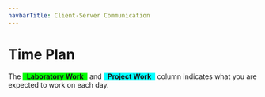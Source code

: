 ```yaml
---
navbarTitle: Client-Server Communication
---
```


# Time Plan
The <span style="background-color: lime; display: inline-block; padding: 0 8px; font-weight: bold;">Laboratory Work</span> and <span style="background-color: aqua; display: inline-block; padding: 0 8px; font-weight: bold;">Project Work</span> column indicates what you are expected to work on each day. 

<TimePlan
	:startDate='new Date(2019, 7, 26)'
	:columns='[
		{key: "l", name: "Lectures", color: "orange"},
		{key: "s", name: "Lab sessions", color: "yellow"},
		{key: "lw", name: "Laboratory Work", color: "lime"},
		{key: "p", name: "Project Work", color: "aqua"},
		{key: "i", name: "Important", color: "red"},
	]'
	:rows='[
		// 35
		{},
		{s: "Group 1", l: "Introduction", lw: "Part 1"},
		{l: "Tutorial 1: Vue", lw: "Part 1"},
		{s: "Group 2", lw: "Part 1"},
		{lw: "Part 1"},
		{},
		{},
		// 36
		{lw: "Part 1"},
		{l: "Tutorial 2: Vue + Async", s: "Group 1", lw: "Part 2"},
		{lw: "Part 2"},
		{s: "Group 2", lw: "Part 2"},
		{lw: "Part 2"},
		{},
		{},
		// 37
		{lw: "Part 2"},
		{l: "Tutorial 3: REST in Express", s: "Group 1", p: "Part 1"},
		{p: "Part 1"},
		{s: "Group 2", p: "Part 2", i: "Inspera Exam Registration Opens"},
		{p: "Part 2"},
		{},
		{},
		// 38
		{p: "Part 2"},
		{l: "Tutorial 4: SPA Requests", s: "Group 1", p: "Part 3"},
		{p: "Part 3"},
		{s: "Group 2", p: "Part 3"},
		{p: "Part 3"},
		{},
		{},
		// 39
		{p: "Part 4"},
		{l: "Tutorial 5: ???", s: "Group 1", p: "Part 4"},
		{p: "Part 4"},
		{s: "Group 2", p: "Part 4"},
		{p: "Part 5"},
		{},
		{i: "Deadline Submit Project Report for Feedback"},
		// 40
		{p: "Part 5"},
		{l: "Tutorial 6: ???", s: "Group 1", p: "Part 5"},
		{p: "Part 6"},
		{s: "Group 2", p: "Part 6"},
		{p: "Part 6"},
		{i: "Inspera Exam Registration Closes"},
		{},
		// 41
		{p: "Part 7"},
		{l: "Guest Lecture?", s: "Group 1", l: "Guest Lecture?", p: "Part 7"},
		{p: "Part 7"},
		{s: "Group 2", p: "Part 7"},
		{p: "Part 7"},
		{},
		{},
		// 42
		{p: "Part 8", i: "Present Project Work"},
		{p: "Part 8", i: "Present Project Work, Inspera Exam"},
		{p: "Part 8", i: "Present Project Work"},
		{p: "Part 8", i: "Present Project Work"},
		{p: "Part 8", i: "Present Project Work"},
		{},
		{p: "Part 9", i: "Deadline Submit Project Work"},
	]'
/>
